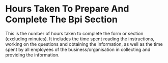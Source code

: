 # Hours Taken To Prepare And Complete The Bpi Section
This is the number of hours taken to complete the form or section (excluding minutes). It includes the time spent reading the instructions, working on the questions and obtaining the information, as well as the time spent by all employees of the business/organisation in collecting and providing the information.
